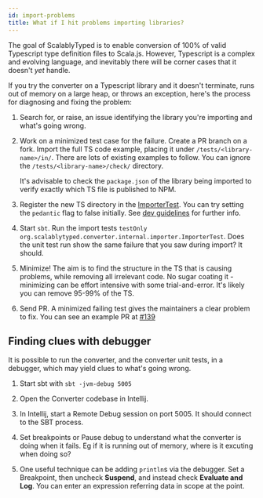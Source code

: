 ```yaml
---
id: import-problems
title: What if I hit problems importing libraries?
---
```


The goal of ScalablyTyped is to enable conversion of 100% of valid Typescript type definition files to Scala.js. 
However, Typescript is a complex and evolving language, and inevitably there will be corner cases that it doesn't *yet* handle.

If you try the converter on a Typescript library and it doesn't terminate, runs out of memory on a large heap, or throws an exception, here's the process for diagnosing and fixing the problem:

1. Search for, or raise, an issue identifying the library you're importing and what's going wrong.

2. Work on a minimized test case for the failure. Create a PR branch on a fork. Import the full TS code example, placing it under `/tests/<library-name>/in/`. There are lots of existing examples to follow. You can ignore the `/tests/<library-name>/check/` directory.

   It's advisable to check the `package.json` of the library being imported to verify exactly which TS file is published to NPM.

3. Register the new TS directory in the [ImporterTest](https://github.com/ScalablyTyped/Converter/blob/master/importer/src/test/scala/org/scalablytyped/converter/internal/importer/ImporterTest.scala). 
You can try setting the `pedantic` flag to false initially. See [dev guidelines](devel/about.md) for further info.

4. Start `sbt`. Run the import tests `testOnly org.scalablytyped.converter.internal.importer.ImporterTest`. Does the unit test run show the same failure that you saw during import? It should.

5. Minimize! The aim is to find the structure in the TS that is causing problems, while removing all irrelevant code. No sugar coating it - minimizing can be effort intensive with some trial-and-error. It's likely you can remove 95-99% of the TS. 

6. Send PR. A minimized failing test gives the maintainers a clear problem to fix. You can see an example PR at [#139](https://github.com/ScalablyTyped/Converter/pull/139)

## Finding clues with debugger

It is possible to run the converter, and the converter unit tests, in a debugger, which may yield clues to what's going wrong.

1. Start sbt with `sbt -jvm-debug 5005`

2. Open the Converter codebase in Intellij.

3. In Intellij, start a Remote Debug session on port 5005. It should connect to the SBT process.

4. Set breakpoints or Pause debug to understand what the converter is doing when it fails. Eg if it is running out of memory, where is it excuting when doing so?

5. One useful technique can be adding `println`s via the debugger. Set a Breakpoint, then uncheck **Suspend**, and instead check **Evaluate and Log**. You can enter an expression referring data in scope at the point. 
